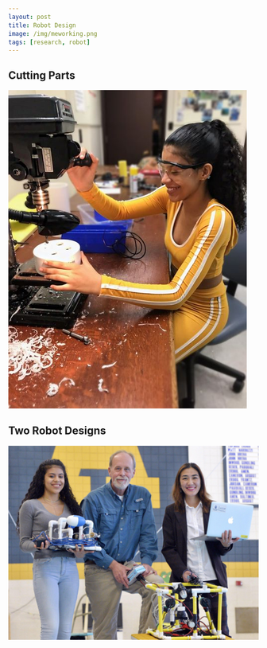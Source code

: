 ```yaml
---
layout: post
title: Robot Design
image: /img/meworking.png
tags: [research, robot]
---
```


## Cutting Parts

![Drilling Holes](/img/drilling.jpeg)

## Two Robot Designs

![Different Models](/img/group_pic.jpg)
